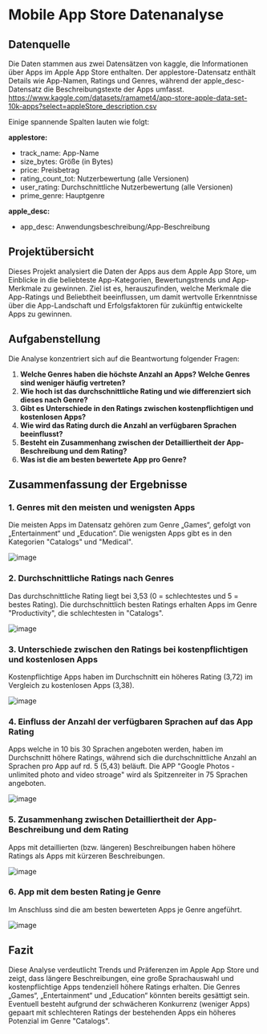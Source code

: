 # Mobile App Store Datenanalyse
## Datenquelle 
Die Daten stammen aus zwei Datensätzen von kaggle, die Informationen über Apps im Apple App Store enthalten. Der applestore-Datensatz enthält Details wie App-Namen, Ratings und Genres, während der apple_desc-Datensatz die Beschreibungstexte der Apps umfasst. https://www.kaggle.com/datasets/ramamet4/app-store-apple-data-set-10k-apps?select=appleStore_description.csv

Einige spannende Spalten lauten wie folgt:

**applestore:**
- track_name: App-Name
- size_bytes: Größe (in Bytes)
- price: Preisbetrag
- rating_count_tot: Nutzerbewertung (alle Versionen)
- user_rating: Durchschnittliche Nutzerbewertung (alle Versionen)
- prime_genre: Hauptgenre

**apple_desc:**
- app_desc: Anwendungsbeschreibung/App-Beschreibung
    
## Projektübersicht 

Dieses Projekt analysiert die Daten der Apps aus dem Apple App Store, um Einblicke in die beliebteste App-Kategorien, Bewertungstrends und App-Merkmale zu gewinnen. Ziel ist es, herauszufinden, welche Merkmale die App-Ratings und Beliebtheit beeinflussen, um damit wertvolle Erkenntnisse über die App-Landschaft und Erfolgsfaktoren für zukünftig entwickelte Apps zu gewinnen.

## Aufgabenstellung 

Die Analyse konzentriert sich auf die Beantwortung folgender Fragen:

1. **Welche Genres haben die höchste Anzahl an Apps? Welche Genres sind weniger häufig vertreten?**
2. **Wie hoch ist das durchschnittliche Rating und wie differenziert sich dieses nach Genre?**
3. **Gibt es Unterschiede in den Ratings zwischen kostenpflichtigen und kostenlosen Apps?**
4. **Wie wird das Rating durch die Anzahl an verfügbaren Sprachen beeinflusst?**
5. **Besteht ein Zusammenhang zwischen der Detailliertheit der App-Beschreibung und dem Rating?**
6. **Was ist die am besten bewertete App pro Genre?**

## Zusammenfassung der Ergebnisse

### 1. **Genres mit den meisten und wenigsten Apps**
   Die meisten Apps im Datensatz gehören zum Genre „Games“, gefolgt von „Entertainment“ und „Education“. Die wenigsten Apps gibt es in den Kategorien "Catalogs" und "Medical".

![image](https://github.com/user-attachments/assets/70d0182d-e71a-4d17-b71e-54bcf3e80909)


### 2. **Durchschnittliche  Ratings nach Genres**
   Das durchschnittliche Rating liegt bei 3,53 (0 = schlechtestes und 5 = bestes Rating). Die durchschnittlich besten Ratings erhalten Apps im Genre "Productivity", die schlechtesten in "Catalogs". 

![image](https://github.com/user-attachments/assets/e79fb601-f741-4965-a804-5b37f2e44540)


### 3. **Unterschiede zwischen den Ratings bei kostenpflichtigen und kostenlosen Apps**
   Kostenpflichtige Apps haben im Durchschnitt ein höheres Rating (3,72) im Vergleich zu kostenlosen Apps (3,38). 

![image](https://github.com/user-attachments/assets/4eca672b-928c-48c2-a592-8856c493058a)


### 4. **Einfluss der Anzahl der verfügbaren Sprachen auf das App Rating**
   Apps welche in 10 bis 30 Sprachen angeboten werden, haben im Durchschnitt höhere Ratings, während sich die durchschnittliche Anzahl an Sprachen pro App auf rd. 5 (5,43) beläuft. Die APP "Google Photos - unlimited photo and video stroage" wird als Spitzenreiter in 75 Sprachen angeboten.

![image](https://github.com/user-attachments/assets/06c273f5-94fc-4698-b8d6-735143fd9f6a)

### 5. **Zusammenhang zwischen Detailliertheit der App-Beschreibung und dem Rating**
   Apps mit detaillierten (bzw. längeren) Beschreibungen haben höhere Ratings als Apps mit kürzeren Beschreibungen.

![image](https://github.com/user-attachments/assets/e856de3b-00e0-430d-b022-79d2a4559a8f)

### 6. **App mit dem besten Rating je Genre**
   Im Anschluss sind die am besten bewerteten Apps je Genre angeführt.

![image](https://github.com/user-attachments/assets/1caebbc7-4010-426e-9525-504ea97e0d2b)


## Fazit

Diese Analyse verdeutlicht Trends und Präferenzen im Apple App Store und zeigt, dass längere Beschreibungen, eine große Sprachauswahl und kostenpflichtige Apps tendenziell höhere Ratings erhalten. Die Genres „Games“, „Entertainment“ und „Education“ könnten bereits gesättigt sein. Eventuell besteht aufgrund der schwächeren Konkurrenz (weniger Apps) gepaart mit schlechteren Ratings der bestehenden Apps ein höheres Potenzial im Genre "Catalogs". 
